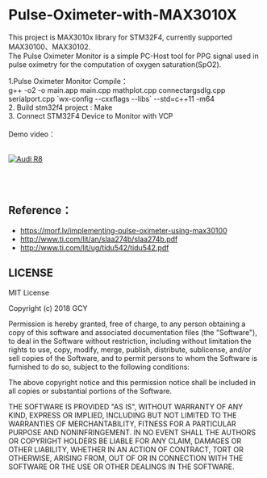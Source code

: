 # Pulse-Oximeter-with-MAX3010X
This project is MAX3010x library for STM32F4, currently supported MAX30100、MAX30102. </br>
The Pulse Oximeter Monitor is a simple PC-Host tool for PPG signal used in pulse oximetry for the computation of oxygen saturation(SpO2).  

1.Pulse Oximeter Monitor Compile：
</br>
g++ -o2 -o main.app main.cpp mathplot.cpp connectargsdlg.cpp serialport.cpp \`wx-config --cxxflags --libs\` --std=c++11 -m64 </br>
2. Build stm32f4 project : Make
</br>
3. Connect STM32F4 Device to Monitor with VCP
</br>
</br>
Demo video：
</br>
</br>

[![Audi R8](http://img.youtube.com/vi/26pw-d6lBSQ/0.jpg)](https://youtu.be/26pw-d6lBSQ)

</br>
</br>

## Reference：
 - https://morf.lv/implementing-pulse-oximeter-using-max30100 </br>
 - http://www.ti.com/lit/an/slaa274b/slaa274b.pdf </br>
 - http://www.ti.com/lit/ug/tidu542/tidu542.pdf </br>
 
 LICENSE
-------

MIT License

Copyright (c) 2018 GCY

Permission is hereby granted, free of charge, to any person obtaining a copy
of this software and associated documentation files (the "Software"), to deal
in the Software without restriction, including without limitation the rights
to use, copy, modify, merge, publish, distribute, sublicense, and/or sell
copies of the Software, and to permit persons to whom the Software is
furnished to do so, subject to the following conditions:

The above copyright notice and this permission notice shall be included in all
copies or substantial portions of the Software.

THE SOFTWARE IS PROVIDED "AS IS", WITHOUT WARRANTY OF ANY KIND, EXPRESS OR
IMPLIED, INCLUDING BUT NOT LIMITED TO THE WARRANTIES OF MERCHANTABILITY,
FITNESS FOR A PARTICULAR PURPOSE AND NONINFRINGEMENT. IN NO EVENT SHALL THE
AUTHORS OR COPYRIGHT HOLDERS BE LIABLE FOR ANY CLAIM, DAMAGES OR OTHER
LIABILITY, WHETHER IN AN ACTION OF CONTRACT, TORT OR OTHERWISE, ARISING FROM,
OUT OF OR IN CONNECTION WITH THE SOFTWARE OR THE USE OR OTHER DEALINGS IN THE
SOFTWARE.
